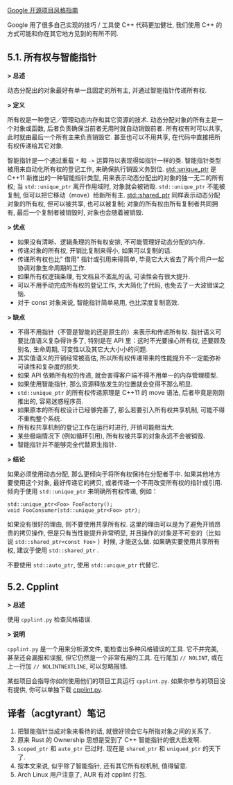 [Google 开源项目风格指南](https://zh-google-styleguide.readthedocs.io/en/latest/contents/)

Google 用了很多自己实现的技巧 / 工具使 C++ 代码更加健壮, 我们使用 C++ 的方式可能和你在其它地方见到的有所不同.

## 5.1. 所有权与智能指针

**> 总述**

动态分配出的对象最好有单一且固定的所有主, 并通过智能指针传递所有权.

**> 定义**

所有权是一种登记／管理动态内存和其它资源的技术. 动态分配对象的所有主是一个对象或函数, 后者负责确保当前者无用时就自动销毁前者. 所有权有时可以共享, 此时就由最后一个所有主来负责销毁它. 甚至也可以不用共享, 在代码中直接把所有权传递给其它对象.

智能指针是一个通过重载 `*` 和 `->` 运算符以表现得如指针一样的类. 智能指针类型被用来自动化所有权的登记工作, 来确保执行销毁义务到位. [std::unique_ptr](http://en.cppreference.com/w/cpp/memory/unique_ptr) 是 C++11 新推出的一种智能指针类型, 用来表示动态分配出的对象的独一无二的所有权; 当 `std::unique_ptr` 离开作用域时, 对象就会被销毁. `std::unique_ptr` 不能被复制, 但可以把它移动（move）给新所有主. [std::shared_ptr](http://en.cppreference.com/w/cpp/memory/shared_ptr) 同样表示动态分配对象的所有权, 但可以被共享, 也可以被复制; 对象的所有权由所有复制者共同拥有, 最后一个复制者被销毁时, 对象也会随着被销毁.

**> 优点**

*   如果没有清晰、逻辑条理的所有权安排, 不可能管理好动态分配的内存.
*   传递对象的所有权, 开销比复制来得小, 如果可以复制的话.
*   传递所有权也比” 借用” 指针或引用来得简单, 毕竟它大大省去了两个用户一起协调对象生命周期的工作.
*   如果所有权逻辑条理, 有文档且不紊乱的话, 可读性会有很大提升.
*   可以不用手动完成所有权的登记工作, 大大简化了代码, 也免去了一大波错误之恼.
*   对于 const 对象来说, 智能指针简单易用, 也比深度复制高效.

**> 缺点**

*   不得不用指针（不管是智能的还是原生的）来表示和传递所有权. 指针语义可要比值语义复杂得许多了, 特别是在 API 里：这时不光要操心所有权, 还要顾及别名, 生命周期, 可变性以及其它大大小小的问题.
*   其实值语义的开销经常被高估, 所以所有权传递带来的性能提升不一定能弥补可读性和复杂度的损失.
*   如果 API 依赖所有权的传递, 就会害得客户端不得不用单一的内存管理模型.
*   如果使用智能指针, 那么资源释放发生的位置就会变得不那么明显.
*   `std::unique_ptr` 的所有权传递原理是 C++11 的 move 语法, 后者毕竟是刚刚推出的, 容易迷惑程序员.
*   如果原本的所有权设计已经够完善了, 那么若要引入所有权共享机制, 可能不得不重构整个系统.
*   所有权共享机制的登记工作在运行时进行, 开销可能相当大.
*   某些极端情况下 (例如循环引用), 所有权被共享的对象永远不会被销毁.
*   智能指针并不能够完全代替原生指针.

**> 结论**

如果必须使用动态分配, 那么更倾向于将所有权保持在分配者手中. 如果其他地方要使用这个对象, 最好传递它的拷贝, 或者传递一个不用改变所有权的指针或引用. 倾向于使用 `std::unique_ptr` 来明确所有权传递, 例如：

```
std::unique_ptr<Foo> FooFactory();
void FooConsumer(std::unique_ptr<Foo> ptr);
```

如果没有很好的理由, 则不要使用共享所有权. 这里的理由可以是为了避免开销昂贵的拷贝操作, 但是只有当性能提升非常明显, 并且操作的对象是不可变的（比如说 `std::shared_ptr<const Foo>` ）时候, 才能这么做. 如果确实要使用共享所有权, 建议于使用 `std::shared_ptr` .

不要使用 `std::auto_ptr`, 使用 `std::unique_ptr` 代替它.

## 5.2. Cpplint

**> 总述**

使用 `cpplint.py` 检查风格错误.

**> 说明**

`cpplint.py` 是一个用来分析源文件, 能检查出多种风格错误的工具. 它不并完美, 甚至还会漏报和误报, 但它仍然是一个非常有用的工具. 在行尾加 `// NOLINT`, 或在上一行加 `// NOLINTNEXTLINE`, 可以忽略报错.

某些项目会指导你如何使用他们的项目工具运行 `cpplint.py`. 如果你参与的项目没有提供, 你可以单独下载 [cpplint.py](http://github.com/google/styleguide/blob/gh-pages/cpplint/cpplint.py).

## 译者（acgtyrant）笔记

1.  把智能指针当成对象来看待的话, 就很好领会它与所指对象之间的关系了.
2.  原来 Rust 的 Ownership 思想是受到了 C++ 智能指针的很大启发啊.
3.  `scoped_ptr` 和 `auto_ptr` 已过时. 现在是 `shared_ptr` 和 `uniqued_ptr` 的天下了.
4.  按本文来说, 似乎除了智能指针, 还有其它所有权机制, 值得留意.
5.  Arch Linux 用户注意了, AUR 有对 cpplint 打包.